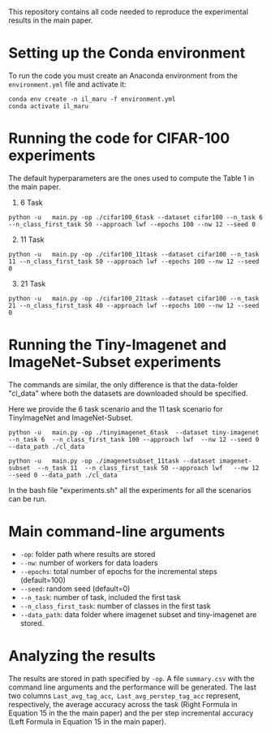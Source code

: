 
This repository contains all code needed to reproduce the experimental results in the main paper.

# Setting up the Conda environment

To run the code you must create an Anaconda environment from the `environment.yml` file and activate it:

```
conda env create -n il_maru -f environment.yml 
conda activate il_maru
```

# Running the code for CIFAR-100 experiments

The default hyperparameters are the ones used to compute the Table 1 in the main paper.

1. 6 Task

```
python -u   main.py -op ./cifar100_6task --dataset cifar100 --n_task 6 --n_class_first_task 50 --approach lwf --epochs 100 --nw 12 --seed 0 

```

2. 11 Task

```
python -u   main.py -op ./cifar100_11task --dataset cifar100 --n_task 11 --n_class_first_task 50 --approach lwf --epochs 100 --nw 12 --seed 0 

```

3. 21 Task

```
python -u   main.py -op ./cifar100_21task --dataset cifar100 --n_task 21 --n_class_first_task 40 --approach lwf --epochs 100 --nw 12 --seed 0 

```

# Running the Tiny-Imagenet and ImageNet-Subset experiments

The commands are similar, the only difference is that  the  data-folder "cl_data" where both the datasets are downloaded should be specified.

Here we provide the 6 task scenario and the 11 task scenario for TinyImageNet and ImageNet-Subset.

```
python -u   main.py -op ./tinyimagenet_6task  --dataset tiny-imagenet  --n_task 6  --n_class_first_task 100 --approach lwf  --nw 12 --seed 0 --data_path ./cl_data
```

```
python -u   main.py -op ./imagenetsubset_11task --dataset imagenet-subset  --n_task 11  --n_class_first_task 50 --approach lwf   --nw 12  --seed 0 --data_path ./cl_data
```

In the bash file "experiments.sh" all the experiments for all the scenarios can be run.

# Main command-line arguments

* `-op`: folder path where results are stored
* `--nw`: number of workers for data loaders
* `--epochs`: total number of epochs for the incremental steps (default=100)
* `--seed`: random seed (default=0)
* `--n_task`:  number of task, included the  first task
* `--n_class_first_task`:  number of classes in the first task
* `--data_path`: data folder where imagenet subset and tiny-imagenet are stored.

# Analyzing the results

The results are stored in path specified by `-op`.  A file
`summary.csv` with the command line arguments and the performance will
be generated. The last two columns `Last_avg_tag_acc`,`
Last_avg_perstep_tag_acc` represent, respectively, the average accuracy
across the task (Right Formula in Equation 15 in the the main paper)
and the per step incremental accuracy (Left Formula in Equation 15 in
the main paper).

 
